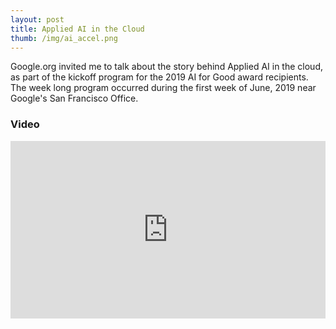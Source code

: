 ```yaml
---
layout: post
title: Applied AI in the Cloud
thumb: /img/ai_accel.png
---
```


Google.org invited me to talk about the story behind Applied AI in the cloud, as part of the 
kickoff program for the 2019 AI for Good award recipients.  The week long program occurred during
the first week of June, 2019 near Google's San Francisco Office.


<h3>Video</h3>
<div style="position:relative;padding-top:56.25%;max-width:600px">
<iframe style="position:absolute;top:0;left:0;width:100%;height:100%;" src="https://www.youtube.com/embed/oapVkjWvqV0" frameborder="0" allow="accelerometer; autoplay; encrypted-media; gyroscope; picture-in-picture" allowfullscreen></iframe>
</div>
